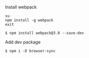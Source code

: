 Install webpack

    su
    npm install -g webpack
    exit

    $ npm install webpack@3.8 --save-dev

Add dev package

    $ npm i -D browser-sync

